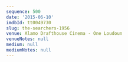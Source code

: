 ```yaml
---
sequence: 500
date: '2015-06-10'
imdbId: tt0049730
slug: the-searchers-1956
venue: Alamo Drafthouse Cinema - One Loudoun
venueNotes: null
medium: null
mediumNotes: null
---
```



